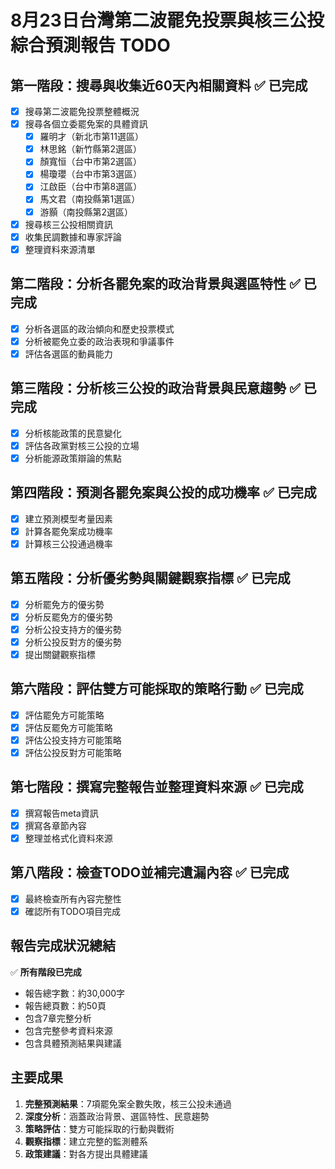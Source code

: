 # 8月23日台灣第二波罷免投票與核三公投綜合預測報告 TODO

## 第一階段：搜尋與收集近60天內相關資料 ✅ 已完成
- [x] 搜尋第二波罷免投票整體概況
- [x] 搜尋各個立委罷免案的具體資訊
  - [x] 羅明才（新北市第11選區）
  - [x] 林思銘（新竹縣第2選區）
  - [x] 顏寬恒（台中市第2選區）
  - [x] 楊瓊瓔（台中市第3選區）
  - [x] 江啟臣（台中市第8選區）
  - [x] 馬文君（南投縣第1選區）
  - [x] 游顥（南投縣第2選區）
- [x] 搜尋核三公投相關資訊
- [x] 收集民調數據和專家評論
- [x] 整理資料來源清單

## 第二階段：分析各罷免案的政治背景與選區特性 ✅ 已完成
- [x] 分析各選區的政治傾向和歷史投票模式
- [x] 分析被罷免立委的政治表現和爭議事件
- [x] 評估各選區的動員能力

## 第三階段：分析核三公投的政治背景與民意趨勢 ✅ 已完成
- [x] 分析核能政策的民意變化
- [x] 評估各政黨對核三公投的立場
- [x] 分析能源政策辯論的焦點

## 第四階段：預測各罷免案與公投的成功機率 ✅ 已完成
- [x] 建立預測模型考量因素
- [x] 計算各罷免案成功機率
- [x] 計算核三公投通過機率

## 第五階段：分析優劣勢與關鍵觀察指標 ✅ 已完成
- [x] 分析罷免方的優劣勢
- [x] 分析反罷免方的優劣勢
- [x] 分析公投支持方的優劣勢
- [x] 分析公投反對方的優劣勢
- [x] 提出關鍵觀察指標

## 第六階段：評估雙方可能採取的策略行動 ✅ 已完成
- [x] 評估罷免方可能策略
- [x] 評估反罷免方可能策略
- [x] 評估公投支持方可能策略
- [x] 評估公投反對方可能策略

## 第七階段：撰寫完整報告並整理資料來源 ✅ 已完成
- [x] 撰寫報告meta資訊
- [x] 撰寫各章節內容
- [x] 整理並格式化資料來源

## 第八階段：檢查TODO並補完遺漏內容 ✅ 已完成
- [x] 最終檢查所有內容完整性
- [x] 確認所有TODO項目完成

## 報告完成狀況總結
✅ **所有階段已完成**
- 報告總字數：約30,000字
- 報告總頁數：約50頁
- 包含7章完整分析
- 包含完整參考資料來源
- 包含具體預測結果與建議

## 主要成果
1. **完整預測結果**：7項罷免案全數失敗，核三公投未通過
2. **深度分析**：涵蓋政治背景、選區特性、民意趨勢
3. **策略評估**：雙方可能採取的行動與戰術
4. **觀察指標**：建立完整的監測體系
5. **政策建議**：對各方提出具體建議

